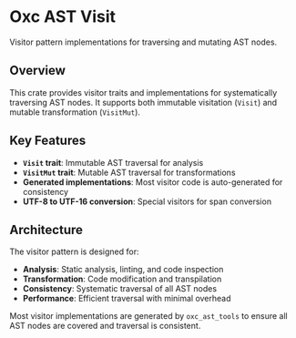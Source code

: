 # Oxc AST Visit

Visitor pattern implementations for traversing and mutating AST nodes.

## Overview

This crate provides visitor traits and implementations for systematically traversing AST nodes. It supports both immutable visitation (`Visit`) and mutable transformation (`VisitMut`).

## Key Features

- **`Visit` trait**: Immutable AST traversal for analysis
- **`VisitMut` trait**: Mutable AST traversal for transformations
- **Generated implementations**: Most visitor code is auto-generated for consistency
- **UTF-8 to UTF-16 conversion**: Special visitors for span conversion

## Architecture

The visitor pattern is designed for:

- **Analysis**: Static analysis, linting, and code inspection
- **Transformation**: Code modification and transpilation
- **Consistency**: Systematic traversal of all AST nodes
- **Performance**: Efficient traversal with minimal overhead

Most visitor implementations are generated by `oxc_ast_tools` to ensure all AST nodes are covered and traversal is consistent.

